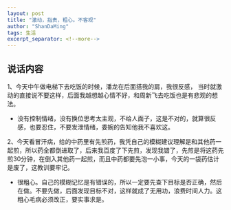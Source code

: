```yaml
---
layout: post
title: "激动，指责，粗心。不客观"
author: "ShanDaMing"
tags: 生活
excerpt_separator: <!--more-->
---
```


## 说话内容
1、今天中午做电梯下去吃饭的时候，潘龙在后面搭我的肩，我很反感，<!--more--> 当时就激动的直接说不要这样，后面我越想越心情不好，和周新飞去吃饭也是有悲观的想法。
* 没有控制情绪，没有换位思考太主观，不给人面子，这是不对的，就算很反感，也要忍住，不要发泄情绪，委婉的告知他我不喜欢这。

2、今天看冒汗病，给的中药里有先煎药，我凭自己的模糊建议理解是和其他药一起煎，所以药全都倒进取了，后来我百度了下先煎，发现我错了，先煎是将这药先煎30分钟，在倒入其他药一起煎，而且中药都要先泡一小事，今天的一袋药估计是废了，这教训要牢记。
* 很粗心。自己的模糊记忆是有错误的，所以一定要先查下目标是否正确，然后在做。不要先做，后面发现目标不对，这样就成了无用功，浪费时间人力。这粗心毛病必须改正，要实事求是。

